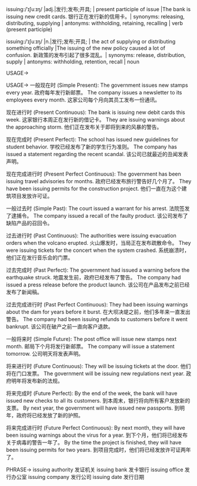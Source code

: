 issuing:/ˈɪʃuːɪŋ/ |adj.|发行;发布;开具; | present participle of issue |The bank is issuing new credit cards. 银行正在发行新的信用卡。| synonyms: releasing, distributing, supplying | antonyms: withholding, retaining, recalling | verb (present participle)

issuing:/ˈɪʃuːɪŋ/ |n.|发行;发布;开具; | the act of supplying or distributing something officially |The issuing of the new policy caused a lot of confusion. 新政策的发布引起了很多混乱。| synonyms: release, distribution, supply | antonyms: withholding, retention, recall | noun


USAGE->

USAGE->
一般现在时 (Simple Present):
The government issues new stamps every year. 政府每年发行新邮票。
The company issues a newsletter to its employees every month.  这家公司每个月向其员工发布一份通讯。


现在进行时 (Present Continuous):
The bank is issuing new debit cards this week.  这家银行本周正在发行新的借记卡。
They are issuing warnings about the approaching storm. 他们正在发布关于即将到来的风暴的警告。


现在完成时 (Present Perfect):
The school has issued new guidelines for student behavior. 学校已经发布了新的学生行为准则。
The company has issued a statement regarding the recent scandal.  该公司已就最近的丑闻发表声明。


现在完成进行时 (Present Perfect Continuous):
The government has been issuing travel advisories for months. 政府已经发布旅行警告好几个月了。
They have been issuing permits for the construction project.  他们一直在为这个建筑项目发放许可证。


一般过去时 (Simple Past):
The court issued a warrant for his arrest. 法院签发了逮捕令。
The company issued a recall of the faulty product.  该公司发布了缺陷产品的召回令。


过去进行时 (Past Continuous):
The authorities were issuing evacuation orders when the volcano erupted.  火山爆发时，当局正在发布疏散命令。
They were issuing tickets for the concert when the system crashed.  系统崩溃时，他们正在发行音乐会的门票。


过去完成时 (Past Perfect):
The government had issued a warning before the earthquake struck.  地震发生前，政府已经发布了警告。
The company had issued a press release before the product launch.  该公司在产品发布之前已经发布了新闻稿。


过去完成进行时 (Past Perfect Continuous):
They had been issuing warnings about the dam for years before it burst.  在大坝决堤之前，他们多年来一直发出警告。
The company had been issuing refunds to customers before it went bankrupt.  该公司在破产之前一直向客户退款。


一般将来时 (Simple Future):
The post office will issue new stamps next month. 邮局下个月将发行新邮票。
The company will issue a statement tomorrow.  公司明天将发表声明。


将来进行时 (Future Continuous):
They will be issuing tickets at the door. 他们将在门口发票。
The government will be issuing new regulations next year. 政府明年将发布新的法规。


将来完成时 (Future Perfect):
By the end of the week, the bank will have issued new checks to all its customers.  到本周末，银行将向所有客户发放新的支票。
By next year, the government will have issued new passports.  到明年，政府将已经发放了新的护照。


将来完成进行时 (Future Perfect Continuous):
By next month, they will have been issuing warnings about the virus for a year. 到下个月，他们将已经发布关于病毒的警告一年了。
By the time the project is finished, they will have been issuing permits for two years. 到项目完成时，他们将已经发放许可证两年了。



PHRASE->
issuing authority 发证机关
issuing bank 发卡银行
issuing office 发行办公室
issuing company 发行公司
issuing date 发行日期
